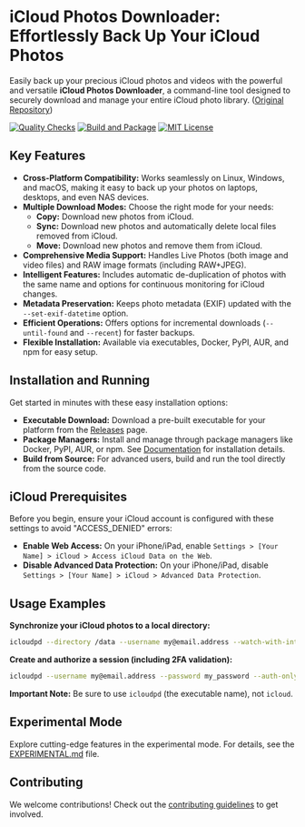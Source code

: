 # iCloud Photos Downloader: Effortlessly Back Up Your iCloud Photos

Easily back up your precious iCloud photos and videos with the powerful and versatile **iCloud Photos Downloader**, a command-line tool designed to securely download and manage your entire iCloud photo library.  ([Original Repository](https://github.com/icloud-photos-downloader/icloud_photos_downloader))

[![Quality Checks](https://github.com/icloud-photos-downloader/icloud_photos_downloader/workflows/Quality%20Checks/badge.svg)](https://github.com/icloud-photos-downloader/icloud_photos_downloader/actions/workflows/quality-checks.yml)
[![Build and Package](https://github.com/icloud-photos-downloader/icloud_photos_downloader/workflows/Produce%20Artifacts/badge.svg)](https://github.com/icloud-photos-downloader/icloud_photos_downloader/actions/workflows/produce-artifacts.yml)
[![MIT License](https://img.shields.io/badge/license-MIT-blue.svg)](LICENSE)

## Key Features

*   **Cross-Platform Compatibility:** Works seamlessly on Linux, Windows, and macOS, making it easy to back up your photos on laptops, desktops, and even NAS devices.
*   **Multiple Download Modes:** Choose the right mode for your needs:
    *   **Copy:** Download new photos from iCloud.
    *   **Sync:** Download new photos and automatically delete local files removed from iCloud.
    *   **Move:** Download new photos and remove them from iCloud.
*   **Comprehensive Media Support:** Handles Live Photos (both image and video files) and RAW image formats (including RAW+JPEG).
*   **Intelligent Features:** Includes automatic de-duplication of photos with the same name and options for continuous monitoring for iCloud changes.
*   **Metadata Preservation:** Keeps photo metadata (EXIF) updated with the `--set-exif-datetime` option.
*   **Efficient Operations:** Offers options for incremental downloads (`--until-found` and `--recent`) for faster backups.
*   **Flexible Installation:** Available via executables, Docker, PyPI, AUR, and npm for easy setup.

## Installation and Running

Get started in minutes with these easy installation options:

*   **Executable Download:** Download a pre-built executable for your platform from the [Releases](https://github.com/icloud-photos-downloader/icloud_photos_downloader/releases/tag/v1.29.2) page.
*   **Package Managers:** Install and manage through package managers like Docker, PyPI, AUR, or npm.  See [Documentation](https://icloud-photos-downloader.github.io/icloud_photos_downloader/install.html) for installation details.
*   **Build from Source:** For advanced users, build and run the tool directly from the source code.

## iCloud Prerequisites

Before you begin, ensure your iCloud account is configured with these settings to avoid "ACCESS_DENIED" errors:

*   **Enable Web Access:**  On your iPhone/iPad, enable `Settings > [Your Name] > iCloud > Access iCloud Data on the Web`.
*   **Disable Advanced Data Protection:** On your iPhone/iPad, disable `Settings > [Your Name] > iCloud > Advanced Data Protection`.

## Usage Examples

**Synchronize your iCloud photos to a local directory:**

```bash
icloudpd --directory /data --username my@email.address --watch-with-interval 3600
```

**Create and authorize a session (including 2FA validation):**

```bash
icloudpd --username my@email.address --password my_password --auth-only
```

**Important Note:**  Be sure to use `icloudpd` (the executable name), not `icloud`.

## Experimental Mode

Explore cutting-edge features in the experimental mode.  For details, see the [EXPERIMENTAL.md](EXPERIMENTAL.md) file.

## Contributing

We welcome contributions!  Check out the [contributing guidelines](CONTRIBUTING.md) to get involved.